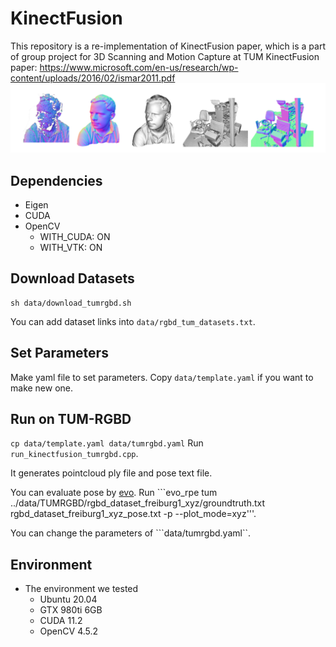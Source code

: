 # KinectFusion

This repository is a re-implementation of KinectFusion paper, which is a part of group project for 3D Scanning and Motion Capture at TUM
KinectFusion paper: https://www.microsoft.com/en-us/research/wp-content/uploads/2016/02/ismar2011.pdf
![plot](figs/output_kf.png)

## Dependencies

* Eigen
* CUDA
* OpenCV
  * WITH_CUDA: ON
  * WITH_VTK: ON

## Download Datasets

```
sh data/download_tumrgbd.sh
```

You can add dataset links into ```data/rgbd_tum_datasets.txt```. 

## Set Parameters

Make yaml file to set parameters.
Copy ```data/template.yaml``` if you want to make new one.

## Run on TUM-RGBD

```cp data/template.yaml data/tumrgbd.yaml```
Run ```run_kinectfusion_tumrgbd.cpp```.

It generates pointcloud ply file and pose text file.

You can evaluate pose by [evo](https://github.com/MichaelGrupp/evo).
Run ```evo_rpe tum ../data/TUMRGBD/rgbd_dataset_freiburg1_xyz/groundtruth.txt rgbd_dataset_freiburg1_xyz_pose.txt -p --plot_mode=xyz'''.

You can change the parameters of ```data/tumrgbd.yaml``.

## Environment

* The environment we tested
  * Ubuntu 20.04
  * GTX 980ti 6GB
  * CUDA 11.2
  * OpenCV 4.5.2

